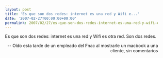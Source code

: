 ```yaml
---
layout: post
title: 'Es que son dos redes: internet es una red y Wifi e...'
date: '2007-02-27T00:00:00+00:00'
permalink: 2007/02/27/es-que-son-dos-redes-internet-es-una-red-y-wifi-e/
---
```

<p class="frase">Es que son dos redes: internet es una red y Wifi es otra red. Son dos redes.</p><p align="right">-- Oído esta tarde de un empleado del Fnac al mostrarle un macbook a una cliente, sin comentarios</p>
